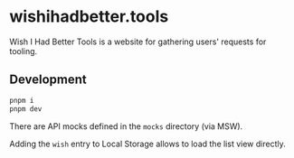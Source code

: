 # wishihadbetter.tools

Wish I Had Better Tools is a website for gathering users' requests for tooling.

## Development

```bash
pnpm i
pnpm dev
```

There are API mocks defined in the `mocks` directory (via MSW).

Adding the `wish` entry to Local Storage allows to load the list view directly.
